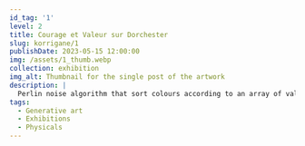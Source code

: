 ```yaml
---
id_tag: '1'
level: 2
title: Courage et Valeur sur Dorchester
slug: korrigane/1
publishDate: 2023-05-15 12:00:00
img: /assets/1_thumb.webp
collection: exhibition
img_alt: Thumbnail for the single post of the artwork
description: |
  Perlin noise algorithm that sort colours according to an array of values.
tags:
  - Generative art
  - Exhibitions
  - Physicals
---
```

